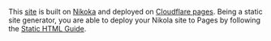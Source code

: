 This [site](https://nikola-pages.pages.dev/) is built on [Nikoka](https://getnikola.com/) and deployed on [Cloudflare pages](https://pages.cloudflare.com/). Being a static site generator, you are able to deploy your Nikola site to Pages by following the [Static HTML Guide](https://developers.cloudflare.com/pages/framework-guides/deploy-anything/).
